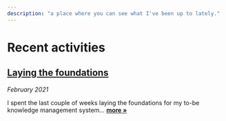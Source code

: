 ```yaml
---
description: "a place where you can see what I've been up to lately."
---
```


# Recent activities

## [Laying the foundations](laying-the-foundations-for-my-knowledge-management-system.md)

_February 2021_

I spent the last couple of weeks laying the foundations for my to-be knowledge management system… [**more »**](laying-the-foundations-for-my-knowledge-management-system.md)
